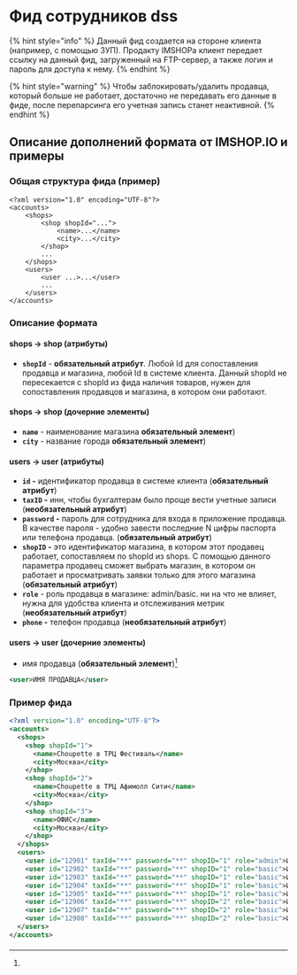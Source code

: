 # Фид сотрудников dss

{% hint style="info" %}
Данный фид создается на стороне клиента (например, с помощью ЗУП). Продакту IMSHOPa клиент передает ссылку на данный фид, загруженный на FTP-сервер, а также логин и пароль для доступа к нему.
{% endhint %}

{% hint style="warning" %}
Чтобы заблокировать/удалить продавца, который больше не работает, достаточно не передавать его данные в фиде, после перепарсинга его учетная запись станет неактивной.
{% endhint %}

## Описание дополнений формата от IMSHOP.IO и примеры

### Общая структура фида (пример)

```markup
<?xml version="1.0" encoding="UTF-8"?>
<accounts>
	<shops>
		<shop shopId="...">
			<name>...</name>
			<city>...</city>
		</shop> 
		...
	</shops>
	<users>
		<user ...>...</user>
		...
	</users>
</accounts>

```

### Описание формата

#### **shops -> shop (атрибуты)**

* **`shopId`** - **обязательный атрибут**. Любой Id для сопоставления продавца и магазина, любой Id в системе клиента. Данный shopId не пересекается с shopId из фида наличия товаров, нужен для сопоставления продавцов и магазина, в котором они работают.

#### **shops -> shop (дочерние элементы)**

* **`name`** - наименование магазина **обязательный элемент**)
* **`city`** - название города **обязательный элемент**)

#### **users -> user (атрибуты)**

* **`id` -** идентификатор продавца в системе клиента (**обязательный атрибут**)
* **`taxID` -** инн, чтобы бухгалтерам было проще вести учетные записи (**необязательный атрибут**)
* **`password` -** пароль для сотрудника для входа в приложение продавца. В качестве пароля - удобно завести последние N цифры паспорта или телефона продавца. (**обязательный атрибут**)
* **`shopID` -** это идентификатор магазина, в котором этот продавец работает, сопоставляем по shopId из shops. С помощью данного параметра продавец сможет выбрать магазин, в котором он работает и просматривать заявки только для этого магазина (**обязательный атрибут**)
* **`role`** - роль продавца в магазине: admin/basic. ни на что не влияет, нужна для удобства клиента и отслеживания метрик (**необязательный атрибут**)
* **`phone` -** телефон продавца (**необязательный атрибут**)

#### **users -> user (дочерние элементы)**

* имя продавца (**обязательный элемент**)[^1]

```xml
<user>ИМЯ ПРОДАВЦА</user>
```

### Пример фида

```xml
<?xml version="1.0" encoding="UTF-8"?>
<accounts>
  <shops>
    <shop shopId="1">
      <name>Choupette в ТРЦ Фестиваль</name>
      <city>Москва</city>
    </shop>
    <shop shopId="2">
      <name>Choupette в ТРЦ Афимолл Сити</name>
      <city>Москва</city>
    </shop>
    <shop shopId="3">
      <name>ОФИС</name>
      <city>Москва</city>
    </shop>
  </shops>
  <users>
    <user id="12901" taxId="**" password="**" shopID="1" role="admin">Имя Продавца</user>
    <user id="12902" taxId="**" password="**" shopID="1" role="basic">Имя Продавца</user>
    <user id="12903" taxId="**" password="**" shopID="1" role="basic">Имя Продавца</user>
    <user id="12904" taxId="**" password="**" shopID="1" role="basic">Имя Продавца</user>
    <user id="12905" taxId="**" password="**" shopID="1" role="basic">Имя Продавца</user>
    <user id="12906" taxId="**" password="**" shopID="2" role="basic">Имя Продавца</user>
    <user id="12907" taxId="**" password="**" shopID="2" role="basic">Имя Продавца</user>
    <user id="12908" taxId="**" password="**" shopID="2" role="basic">Имя Продавца</user>
  </users>
</accounts>
```

####

[^1]: 
